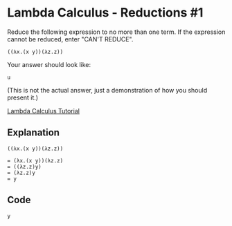 # Lambda Calculus - Reductions #1
 
Reduce the following expression to no more than one term. If the expression cannot be reduced, enter "CAN'T REDUCE".

    ((λx.(x y))(λz.z))
Your answer should look like:

    u
(This is not the actual answer, just a demonstration of how you should present it.)

[Lambda Calculus Tutorial](http://www.inf.fu-berlin.de/inst/ag-ki/rojas_home/documents/tutorials/lambda.pdf)
## Explanation

    ((λx.(x y))(λz.z))

    = (λx.(x y))(λz.z)
    = ((λz.z)y)
    = (λz.z)y
    = y

## Code
```haskell
y
```